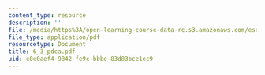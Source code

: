 ```yaml
---
content_type: resource
description: ''
file: /media/https%3A/open-learning-course-data-rc.s3.amazonaws.com/esd-60-lean-six-sigma-processes-summer-2004/c0e0aef49842fe9cbbbe83d83bce1ec9_6_3_pdca.pdf
file_type: application/pdf
resourcetype: Document
title: 6_3_pdca.pdf
uid: c0e0aef4-9842-fe9c-bbbe-83d83bce1ec9
---
```


